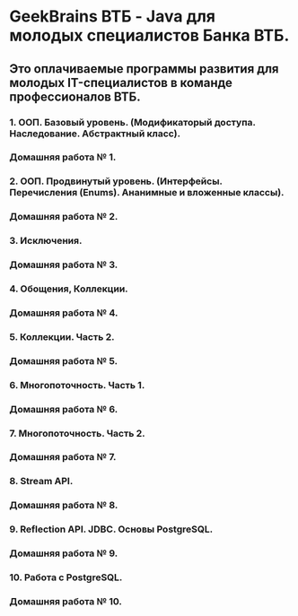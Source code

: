 # GeekBrains ВТБ - Java для молодых специалистов Банка ВТБ.

## Это оплачиваемые программы развития для молодых IT-специалистов в команде профессионалов ВТБ.

### 1. ООП. Базовый уровень. (Модификаторый доступа. Наследование. Абстрактный класс).
###     Домашняя работа № 1.

### 2. ООП. Продвинутый уровень. (Интерфейсы. Перечисления (Enums). Ананимные и вложенные классы).
###     Домашняя работа № 2.

### 3. Исключения.
###     Домашняя работа № 3.

### 4. Обощения, Коллекции.
###     Домашняя работа № 4.

### 5. Коллекции. Часть 2.
###     Домашняя работа № 5.

### 6. Многопоточность. Часть 1.
###     Домашняя работа № 6.

### 7. Многопоточность. Часть 2.
###     Домашняя работа № 7.

### 8. Stream API.
###     Домашняя работа № 8.

### 9. Reflection API. JDBC. Основы PostgreSQL.
###     Домашняя работа № 9.

### 10. Работа с PostgreSQL.
###     Домашняя работа № 10.
